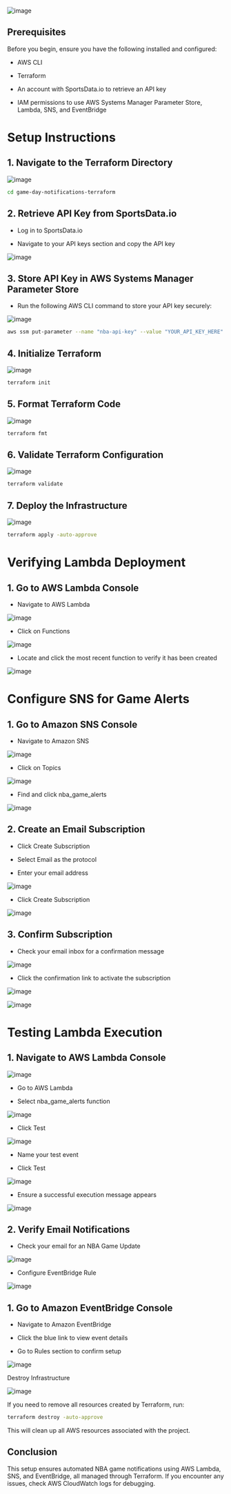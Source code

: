 ![image](https://github.com/user-attachments/assets/ea4086d5-b429-4ee5-a8cf-5d2dce208af9)

## Prerequisites

Before you begin, ensure you have the following installed and configured:

- AWS CLI

- Terraform

- An account with SportsData.io to retrieve an API key

- IAM permissions to use AWS Systems Manager Parameter Store, Lambda, SNS, and EventBridge

# Setup Instructions

## 1. Navigate to the Terraform Directory

![image](https://github.com/user-attachments/assets/362d09c4-e8ab-421f-a2c8-7df9ab034300)

``` bash
cd game-day-notifications-terraform
```

## 2. Retrieve API Key from SportsData.io

- Log in to SportsData.io

- Navigate to your API keys section and copy the API key

![image](https://github.com/user-attachments/assets/3d72167c-4d1c-450b-9bb6-e77faf397bda)


## 3. Store API Key in AWS Systems Manager Parameter Store

- Run the following AWS CLI command to store your API key securely:

![image](https://github.com/user-attachments/assets/20a3f9d3-fe67-417b-867a-06af7b7ca71d)
``` bash 
aws ssm put-parameter --name "nba-api-key" --value "YOUR_API_KEY_HERE" --type "SecureString"
```

## 4. Initialize Terraform

![image](https://github.com/user-attachments/assets/cac0c933-b614-420b-a4dd-8161ef37fdc9)
```bash
terraform init
```

## 5. Format Terraform Code

![image](https://github.com/user-attachments/assets/694ef9e8-94dc-44da-b7e1-97e614376415)
```bash
terraform fmt
```

## 6. Validate Terraform Configuration

![image](https://github.com/user-attachments/assets/5cf97f64-f038-463e-be70-79c9e9ecc70a)
```bash
terraform validate
```

## 7. Deploy the Infrastructure

![image](https://github.com/user-attachments/assets/758d846b-a131-4f36-8373-d944e7aeb297)
``` bash
terraform apply -auto-approve
```

# Verifying Lambda Deployment

## 1. Go to AWS Lambda Console

- Navigate to AWS Lambda

![image](https://github.com/user-attachments/assets/7d3c8396-b92b-423d-bb08-3fac2f25052e)

- Click on Functions

![image](https://github.com/user-attachments/assets/4c805a3e-8742-408f-88dd-2b2d382ea99c)


- Locate and click the most recent function to verify it has been created


![image](https://github.com/user-attachments/assets/f0aba2b0-5813-4a3a-8f9d-ffc481a8c713)


# Configure SNS for Game Alerts

## 1. Go to Amazon SNS Console

- Navigate to Amazon SNS

![image](https://github.com/user-attachments/assets/9727eb43-8c49-4f02-915b-0fa04463bea6)

- Click on Topics

![image](https://github.com/user-attachments/assets/855301d0-a2dc-475b-a10f-380bdf6222b8)

- Find and click nba_game_alerts

![image](https://github.com/user-attachments/assets/58c319b9-b191-4305-8fd0-1ba236f8ac76)

## 2. Create an Email Subscription

- Click Create Subscription

- Select Email as the protocol

- Enter your email address

![image](https://github.com/user-attachments/assets/680f97e2-4c8b-4b1b-9c90-ed29b729c738)

- Click Create Subscription

![image](https://github.com/user-attachments/assets/b025f293-f3a3-4019-909f-5b5bd33bdf37)


## 3. Confirm Subscription

- Check your email inbox for a confirmation message

![image](https://github.com/user-attachments/assets/62ff5e68-4208-4e22-adcc-94c0aed5e1e8)

- Click the confirmation link to activate the subscription

![image](https://github.com/user-attachments/assets/622b2a86-1008-4ddf-be12-f862ff7bad8d)

![image](https://github.com/user-attachments/assets/d949efb5-18fb-4cb7-befe-ae010ed8893e)


# Testing Lambda Execution

## 1. Navigate to AWS Lambda Console

![image](https://github.com/user-attachments/assets/90be8f02-a2bd-4649-8850-c29c1b3d9de6)

- Go to AWS Lambda

- Select nba_game_alerts function

![image](https://github.com/user-attachments/assets/158c0de8-07b9-42fe-af67-2eb2397688c7)

- Click Test

![image](https://github.com/user-attachments/assets/399f429b-1cd3-4d0d-9283-74ae28a08a92)

- Name your test event

- Click Test

![image](https://github.com/user-attachments/assets/e02be888-69d7-427d-b081-a3c8acb525dc)

- Ensure a successful execution message appears

![image](https://github.com/user-attachments/assets/d1484e84-625c-4d5a-8ca5-277b20885add)

## 2. Verify Email Notifications

- Check your email for an NBA Game Update

![image](https://github.com/user-attachments/assets/12c8d848-4567-4c79-8808-1b7cc6d12913)

- Configure EventBridge Rule

![image](https://github.com/user-attachments/assets/f62af621-436f-4dcd-9321-92d3d64fa9bb)

## 1. Go to Amazon EventBridge Console

- Navigate to Amazon EventBridge

- Click the blue link to view event details

- Go to Rules section to confirm setup

![image](https://github.com/user-attachments/assets/6ac996bf-39f9-4ac2-b00a-20afad3c5e54)

Destroy Infrastructure

![image](https://github.com/user-attachments/assets/228fff79-128d-470e-9ed2-d9e0a0a1334d)

If you need to remove all resources created by Terraform, run:
```bash
terraform destroy -auto-approve
```
This will clean up all AWS resources associated with the project.

## Conclusion

This setup ensures automated NBA game notifications using AWS Lambda, SNS, and EventBridge, all managed through Terraform. If you encounter any issues, check AWS CloudWatch logs for debugging.

